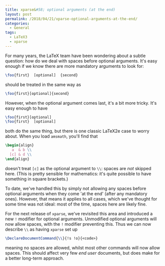 ```yaml
---
title: xparse&#58; optional arguments (at the end)
layout: post
permalink: /2018/04/21/xparse-optional-arguments-at-the-end/
categories:
  - General
tags:
  - LaTeX3
  - xparse
---
```

For many years, the LaTeX team have been wondering about a subtle question: how do we deal with spaces before optional arguments. It's easy enough if we know there are more mandatory arguments to look for:

```latex
\foo{first}  [optional]  {second}
```

should be treated in the same way as

```latex
\foo{first}[optional]{second}
```

However, when the optional argument comes last, it's a bit more tricky. It's easy enough to have

```latex
\foo{first}[optional]
\foo{first}  [optional]
```

both do the same thing, but there is one classic LaTeX2e case to worry about. When you load `amsmath`, you'll find that

```latex
\begin{align}
   a  & b \\
  [c] & d \\
\end{align}
```

doesn't treat `[c]` as the optional argument to `\\`: spaces are _not_ skipped here. (This is pretty sensible for mathematics: it's quite possible to have something in square brackets.)

To date, we've handled this by simply not allowing any spaces before optional arguments when they come 'at the end' (after any mandatory ones). However, that means it applies to all cases, which we've thought for some time was not ideal: most of the time, spaces here are likely fine.

For the next release of `xparse`, we've revisited this area and introduced a new `!` modifier for optional arguments. Unmodified optional arguments will now allow spaces, with the `!` modifier preventing this. Thus we can now describe `\\` as having `xparse` set up

```latex
\DeclareDocumentCommand{\\}{!s !o}{<code>}
```

meaning no spaces are allowed, whilst most other commands will now allow spaces. This should affect very few *end user* documents, but does make for a better long-term approach.
